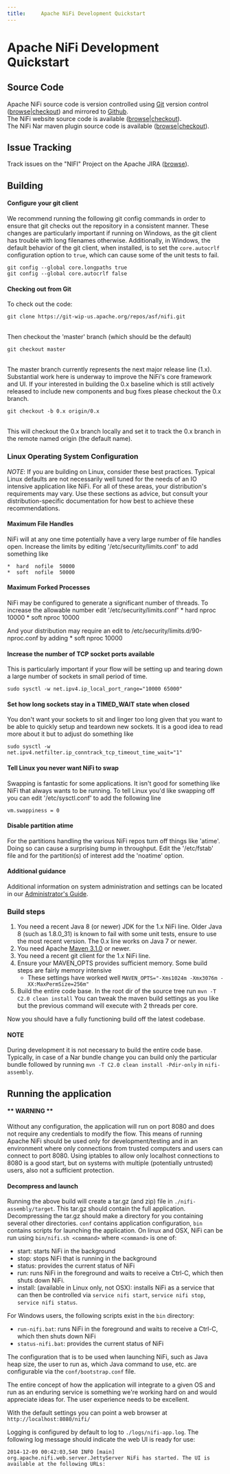 ```yaml
---
title:     Apache NiFi Development Quickstart
---
```


# Apache NiFi Development Quickstart

## Source Code

Apache NiFi source code is version controlled using [Git][git] version control ([browse][gitbrowse]|[checkout][gitrepo]) and mirrored to [Github][githubrepo].
<br />The NiFi website source code is available ([browse][gitbrowsenifisite]|[checkout][gitreponifisite]).
<br />The NiFi Nar maven plugin source code is available ([browse][gitbrowsenifimaven]|[checkout][gitreponifimaven]).

## Issue Tracking

Track issues on the "NIFI" Project on the Apache JIRA ([browse][jira]).

## Building

#### Configure your git client

We recommend running the following git config commands in order to ensure
that git checks out the repository in a consistent manner. These changes
are particularly important if running on Windows, as the git client has
trouble with long filenames otherwise. Additionally, in Windows, the
default behavior of the git client, when installed, is to set the
`core.autocrlf` configuration option to `true`, which can cause some of
the unit tests to fail.

```
git config --global core.longpaths true
git config --global core.autocrlf false
```

#### Checking out from Git

To check out the code:

```
git clone https://git-wip-us.apache.org/repos/asf/nifi.git
```
<br/>
Then checkout the 'master' branch (which should be the default)

```
git checkout master
```

<br/>
The master branch currently represents the next major release line (1.x). Substantial work here is underway to improve the NiFi's core framework and UI. If your interested in building the 0.x baseline which is still actively released to include new components and bug fixes please checkout the 0.x branch.
<br/>

```
git checkout -b 0.x origin/0.x
```

<br/>
This will checkout the 0.x branch locally and set it to track the 0.x branch in the remote named origin (the default name).
<br/>

### Linux Operating System Configuration

_NOTE_: If you are building on Linux, consider these best practices. Typical Linux defaults are not necessarily well tuned for the needs of an IO intensive application like NiFi.
For all of these areas, your distribution's requirements may vary.  Use these sections as advice, but consult your distribution-specific documentation for how best to achieve these recommendations.


#### Maximum File Handles

NiFi will at any one time potentially have a very large number of file handles open.  Increase the limits by
editing '/etc/security/limits.conf' to add something like

    *  hard  nofile  50000
    *  soft  nofile  50000

#### Maximum Forked Processes

NiFi may be configured to generate a significant number of threads.  To increase the allowable number edit '/etc/security/limits.conf'
    *  hard  nproc  10000
    *  soft  nproc  10000

And your distribution may require an edit to /etc/security/limits.d/90-nproc.conf by adding
    *  soft  nproc  10000

#### Increase the number of TCP socket ports available
This is particularly important if your flow will be setting up and tearing down a large number of sockets in small period of time.

    sudo sysctl -w net.ipv4.ip_local_port_range="10000 65000"

#### Set how long sockets stay in a TIMED_WAIT state when closed
You don't want your sockets to sit and linger too long given that you want to be able to quickly setup and teardown new sockets.  It is a good idea to read more about
it but to adjust do something like

    sudo sysctl -w net.ipv4.netfilter.ip_conntrack_tcp_timeout_time_wait="1"


#### Tell Linux you never want NiFi to swap
Swapping is fantastic for some applications.  It isn't good for something like
NiFi that always wants to be running.  To tell Linux you'd like swapping off you
can edit '/etc/sysctl.conf' to add the following line

    vm.swappiness = 0

#### Disable partition atime
For the partitions handling the various NiFi repos turn off things like 'atime'.
Doing so can cause a surprising bump in throughput.  Edit the '/etc/fstab' file
and for the partition(s) of interest add the 'noatime' option.

#### Additional guidance
Additional information on system administration and settings can be located in our [Administrator's Guide][adminguide].

### Build steps

1. You need a recent Java 8 (or newer) JDK for the 1.x NiFi line. Older Java 8 (such as 1.8.0_31) is known to fail with some unit tests, ensure to use the most recent version.  The 0.x line works on Java 7 or newer.
2. You need Apache [Maven 3.1.0][maven] or newer.
3. You need a recent git client for the 1.x NiFi line.
4. Ensure your MAVEN_OPTS provides sufficient memory.  Some build steps are fairly memory intensive
    - These settings have worked well `MAVEN_OPTS="-Xms1024m -Xmx3076m -XX:MaxPermSize=256m"`
5. Build the entire code base.  In the root dir of the source tree run `mvn -T C2.0 clean install`
   You can tweak the maven build settings as you like but the previous command will execute with 2 threads per core.

Now you should have a fully functioning build off the latest codebase.

#### NOTE

During development it is not necessary to build the entire code base. Typically, in case of a Nar bundle change you can build only the particular bundle followed by running `mvn -T C2.0 clean install -Pdir-only` in `nifi-assembly`.

## Running the application

#### ** WARNING **

Without any configuration, the application will run on port 8080 and does not require any credentials to modify
the flow. This means of running Apache NiFi should be used only for development/testing and in an environment where only
connections from trusted computers and users can connect to port 8080. Using iptables to allow only localhost connections
to 8080 is a good start, but on systems with multiple (potentially untrusted) users, also not a sufficient protection.

#### Decompress and launch

Running the above build will create a tar.gz (and zip) file in `./nifi-assembly/target`. This tar.gz should
contain the full application. Decompressing the tar.gz should make a directory for you containing several other
directories. `conf` contains application configuration, `bin` contains scripts
for launching the application. On linux and OSX, NiFi can be run using `bin/nifi.sh <command>` where
`<command>` is one of:

+ start: starts NiFi in the background
+ stop: stops NiFi that is running in the background
+ status: provides the current status of NiFi
+ run: runs NiFi in the foreground and waits to receive a Ctrl-C, which then shuts down NiFi.
+ install: (available in Linux only, not OSX): installs NiFi as a service that can then be controlled
via `service nifi start`, `service nifi stop`, `service nifi status`.


For Windows users, the following scripts exist in the `bin` directory:

+ `run-nifi.bat`: runs NiFi in the foreground and waits to receive a Ctrl-C, which then shuts down NiFi
+ `status-nifi.bat`: provides the current status of NiFi

The configuration that is to be used when launching NiFi, such as Java heap size, the user
to run as, which Java command to use, etc. are configurable via the `conf/bootstrap.conf` file.

The entire concept of how the application will integrate to a given OS and run as an
enduring service is something we're working hard on and would appreciate ideas for.  The user experience needs to
be excellent.

With the default settings you can point a web browser at `http://localhost:8080/nifi/`

Logging is configured by default to log to `./logs/nifi-app.log`. The following log message should indicate the web UI
is ready for use:

    2014-12-09 00:42:03,540 INFO [main] org.apache.nifi.web.server.JettyServer NiFi has started. The UI is available at the following URLs:

[adminguide]: https://nifi.apache.org/docs/nifi-docs/html/administration-guide.html
[maven]: https://maven.apache.org/
[jira]: https://issues.apache.org/jira/browse/NIFI
[git]: https://git-scm.com/
[gitbrowse]: https://git-wip-us.apache.org/repos/asf?p=nifi.git;a=summary
[gitbrowsenifisite]: https://git-wip-us.apache.org/repos/asf?p=nifi-site.git;a=summary
[gitbrowsenifimaven]: https://git-wip-us.apache.org/repos/asf?p=nifi-maven.git;a=summary
[gitrepo]: https://git-wip-us.apache.org/repos/asf/nifi.git
[gitreponifisite]: https://git-wip-us.apache.org/repos/asf/nifi-site.git
[gitreponifimaven]: https://git-wip-us.apache.org/repos/asf/nifi-maven.git
[githubrepo]: https://github.com/apache/nifihttps://git-wip-us.apache.org/repos/asf/nifi-maven.git
